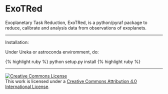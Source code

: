 # ExoTRed
Exoplanetary Task Reduction, ExoTRed, is a python/pyraf package to reduce, calibrate and analysis data from observations of exoplanets.

___

Installation:

Under Ureka or astroconda enviromment, do:

{% highlight ruby %}
python setup.py install
{% highlight ruby %}

___


<a rel="license" href="http://creativecommons.org/licenses/by/4.0/"><img alt="Creative Commons License" style="border-width:0" src="https://i.creativecommons.org/l/by/4.0/88x31.png" /></a><br />This work is licensed under a <a rel="license" href="http://creativecommons.org/licenses/by/4.0/">Creative Commons Attribution 4.0 International License</a>.
